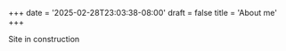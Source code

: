 +++
date = '2025-02-28T23:03:38-08:00'
draft = false
title = 'About me'
+++


Site in construction

